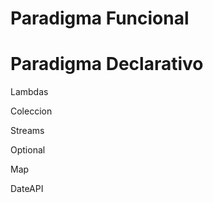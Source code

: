 # Paradigma Funcional
# Paradigma Declarativo

 Lambdas
 
 Coleccion
 
 Streams
 
 Optional

 Map

 DateAPI
